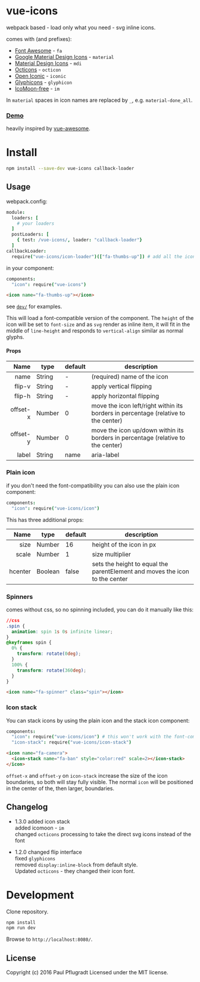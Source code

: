 # vue-icons

webpack based - load only what you need - svg inline icons.

comes with (and prefixes):
- [Font Awesome](https://fortawesome.github.io/Font-Awesome/icons/) - `fa`
- [Google Material Design Icons](https://design.google.com/icons/) - `material`
- [Material Design Icons](https://materialdesignicons.com/) - `mdi`
- [Octicons](https://octicons.github.com/) - `octicon`
- [Open Iconic](https://useiconic.com/open#icons) - `iconic`
- [Glyphicons](http://getbootstrap.com/components/#glyphicons) - `glyphicon`
- [IcoMoon-free](https://icomoon.io/#preview-free) - `im`

In `material` spaces in icon names are replaced by `_`, e.g. `material-done_all`.

### [Demo](https://vue-comps.github.io/vue-icons)

heavily inspired by [vue-awesome](https://github.com/Justineo/vue-awesome).

# Install

```sh
npm install --save-dev vue-icons callback-loader
```

## Usage

webpack.config:
```coffee
module:
  loaders: [
    # your loaders
  ]
  postLoaders: [
    { test: /vue-icons/, loader: "callback-loader"}
  ]
callbackLoader:
  require("vue-icons/icon-loader")(["fa-thumbs-up"]) # add all the icons you need
```

in your component:
```coffee
components:
  "icon": require("vue-icons")
```
```html
<icon name="fa-thumbs-up"></icon>
```
see [`dev/`](https://github.com/vue-comps/vue-icons/tree/master/dev) for examples.

This will load a font-compatible version of the component.
The `height` of the icon will be set to `font-size` and as `svg` render as inline item, it will fit in the middle of `line-height` and responds to `vertical-align` similar as normal glyphs.

#### Props
Name | type | default | description
---:| --- | ---| ---
name | String | - | (required) name of the icon
flip-v | String | - | apply vertical flipping
flip-h | String | - | apply horizontal flipping
offset-x | Number | 0 | move the icon left/right within its borders in percentage (relative to the center)
offset-y | Number | 0 | move the icon up/down within its borders in percentage (relative to the center)
label | String | name | aria-label

### Plain icon

if you don't need the font-compatibility you can also use the plain icon component:
```coffee
components:
  "icon": require("vue-icons/icon")
```
This has three additional props:

Name | type | default | description
---:| --- | ---| ---
size | Number | 16 | height of the icon in px
scale | Number | 1 | size multiplier
hcenter | Boolean | false | sets the height to equal the parentElement and moves the icon to the center



### Spinners
comes without css, so no spinning included, you can do it manually like this:
```css
//css
.spin {
  animation: spin 1s 0s infinite linear;
}
@keyframes spin {
  0% {
    transform: rotate(0deg);
  }
  100% {
    transform: rotate(360deg);
  }
}
```
```html
<icon name="fa-spinner" class="spin"></icon>
```

### Icon stack
You can stack icons by using the plain icon and the stack icon component:
```coffee
components:
  "icon": require("vue-icons/icon") # this won't work with the font-compatible version (require("vue-icons"))
  "icon-stack": require("vue-icons/icon-stack")
```
```html
<icon name="fa-camera">
  <icon-stack name="fa-ban" style="color:red" scale=2></icon-stack>
</icon>
```
`offset-x` and `offset-y` on `icon-stack` increase the size of the icon boundaries, so both will stay fully visible.
The normal `icon` will be positioned in the center of the, then larger, boundaries.
## Changelog

- 1.3.0
added icon stack  
added icomoon - `im`  
changed `octicons` processing to take the direct svg icons instead of the font  

- 1.2.0
changed flip interface  
fixed `glyphicons`  
removed `display:inline-block` from default style.  
Updated `octicons` - they changed their icon font.  

# Development
Clone repository.
```sh
npm install
npm run dev
```
Browse to `http://localhost:8080/`.

## License
Copyright (c) 2016 Paul Pflugradt
Licensed under the MIT license.
